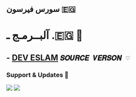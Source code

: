 ## سورس فيرسون 🇪🇬

# آلبــرمـج ـ .🇪🇬 💖

## - [DEV ESLAM](https://t.me/Q_X_I_T) ``𝑺𝑶𝑼𝑹𝑪𝑬 𝑽𝑬𝑹𝑺𝑶𝑵 ⁦♡⁩``


### Support & Updates 🎑
<a href="https://t.me/verson2005"><img src="https://img.shields.io/badge/Join-Group%20Support-blue.svg?style=for-the-badge&logo=Telegram"></a> <a href="https://t.me/verson205"><img src="https://img.shields.io/badge/Join-Updates%20Channel-blue.svg?style=for-the-badge&logo=Telegram"></a>
